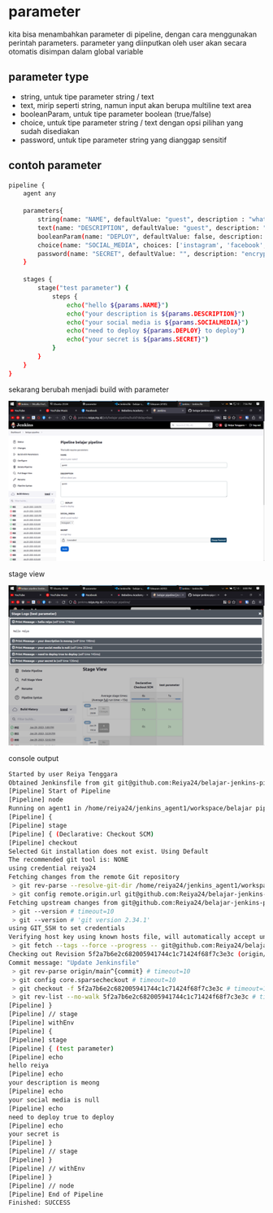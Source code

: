 # parameter

kita bisa menambahkan parameter di pipeline, dengan cara menggunakan perintah parameters. parameter yang diinputkan oleh user akan secara otomatis disimpan dalam global variable

## parameter type

- string, untuk tipe parameter string / text
- text, mirip seperti string, namun input akan berupa multiline text area
- booleanParam, untuk tipe parameter boolean (true/false)
- choice, untuk tipe parameter string / text dengan opsi pilihan yang sudah disediakan
- password, untuk tipe parameter string yang dianggap sensitif

## contoh parameter

```bash
pipeline {
    agent any

    parameters{
        string(name: "NAME", defaultValue: "guest", description : "what is your name?")
        text(name: "DESCRIPTION", defaultValue: "guest", description: "tell me about you")
        booleanParam(name: "DEPLOY", defaultValue: false, description: "need to deploy")
        choice(name: "SOCIAL_MEDIA", choices: ['instagram', 'facebook', 'twitter'], description: "which social media?")
        password(name: "SECRET", defaultValue: "", description: "encrypt key")
    }

    stages {
        stage("test parameter") {
            steps {
                echo("hello ${params.NAME}")
                echo("your description is ${params.DESCRIPTION}")
                echo("your social media is ${params.SOCIALMEDIA}")
                echo("need to deploy ${params.DEPLOY} to deploy")
                echo("your secret is ${params.SECRET}")
            }
        }
    }
}
```

sekarang berubah menjadi build with parameter

![Untitled](parameter%200f10d4a664144fd5abb0cdbab3f74dba/Untitled.png)

stage view

![Untitled](parameter%200f10d4a664144fd5abb0cdbab3f74dba/Untitled%201.png)

console output

```bash
Started by user Reiya Tenggara
Obtained Jenkinsfile from git git@github.com:Reiya24/belajar-jenkins-pipeline.git
[Pipeline] Start of Pipeline
[Pipeline] node
Running on agent1 in /home/reiya24/jenkins_agent1/workspace/belajar pipeline
[Pipeline] {
[Pipeline] stage
[Pipeline] { (Declarative: Checkout SCM)
[Pipeline] checkout
Selected Git installation does not exist. Using Default
The recommended git tool is: NONE
using credential reiya24
Fetching changes from the remote Git repository
 > git rev-parse --resolve-git-dir /home/reiya24/jenkins_agent1/workspace/belajar pipeline/.git # timeout=10
 > git config remote.origin.url git@github.com:Reiya24/belajar-jenkins-pipeline.git # timeout=10
Fetching upstream changes from git@github.com:Reiya24/belajar-jenkins-pipeline.git
 > git --version # timeout=10
 > git --version # 'git version 2.34.1'
using GIT_SSH to set credentials 
Verifying host key using known hosts file, will automatically accept unseen keys
 > git fetch --tags --force --progress -- git@github.com:Reiya24/belajar-jenkins-pipeline.git +refs/heads/*:refs/remotes/origin/* # timeout=10
Checking out Revision 5f2a7b6e2c682005941744c1c71424f68f7c3e3c (origin/main)
Commit message: "Update Jenkinsfile"
 > git rev-parse origin/main^{commit} # timeout=10
 > git config core.sparsecheckout # timeout=10
 > git checkout -f 5f2a7b6e2c682005941744c1c71424f68f7c3e3c # timeout=10
 > git rev-list --no-walk 5f2a7b6e2c682005941744c1c71424f68f7c3e3c # timeout=10
[Pipeline] }
[Pipeline] // stage
[Pipeline] withEnv
[Pipeline] {
[Pipeline] stage
[Pipeline] { (test parameter)
[Pipeline] echo
hello reiya
[Pipeline] echo
your description is meong
[Pipeline] echo
your social media is null
[Pipeline] echo
need to deploy true to deploy
[Pipeline] echo
your secret is 
[Pipeline] }
[Pipeline] // stage
[Pipeline] }
[Pipeline] // withEnv
[Pipeline] }
[Pipeline] // node
[Pipeline] End of Pipeline
Finished: SUCCESS
```